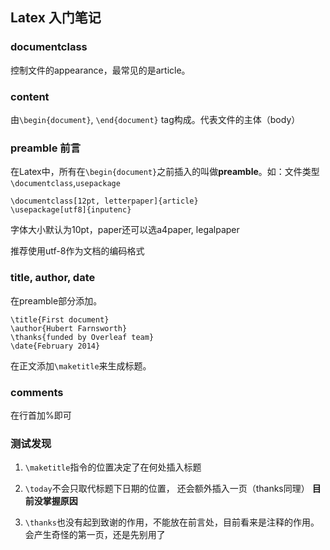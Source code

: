 ## Latex 入门笔记

### documentclass

控制文件的appearance，最常见的是article。

### content

由`\begin{document}`, `\end{document}` tag构成。代表文件的主体（body）

### preamble 前言

在Latex中，所有在`\begin{document}`之前插入的叫做**preamble**。如：文件类型`\documentclass`,`usepackage`

```
\documentclass[12pt, letterpaper]{article}
\usepackage[utf8]{inputenc}
```

字体大小默认为10pt，paper还可以选a4paper, legalpaper

推荐使用utf-8作为文档的编码格式

### title, author, date

在preamble部分添加。

```
\title{First document}
\author{Hubert Farnsworth}
\thanks{funded by Overleaf team}
\date{February 2014}
```
在正文添加`\maketitle`来生成标题。

### comments

在行首加%即可

### 测试发现

1. `\maketitle`指令的位置决定了在何处插入标题

2. `\today`不会只取代标题下日期的位置， 还会额外插入一页（thanks同理）
**目前没掌握原因**

3. `\thanks`也没有起到致谢的作用，不能放在前言处，目前看来是注释的作用。 会产生奇怪的第一页，还是先别用了